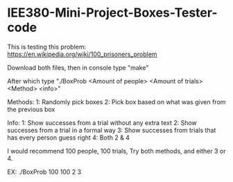 # IEE380-Mini-Project-Boxes-Tester-code

This is testing this problem: https://en.wikipedia.org/wiki/100_prisoners_problem

Download both files, then in console type "make" 

After which type "./BoxProb \<Amount of people> \<Amount of trials> \<Method> \<info>"

Methods:
1: Randomly pick boxes
2: Pick box based on what was given from the previous box

Info:
1: Show successes from a trial without any extra text
2: Show successes from a trial in a formal way
3: Show successes from trials that has every person guess right
4: Both 2 & 4

I would recommend 100 people, 100 trials, Try both methods, and either 3 or 4.

EX: ./BoxProb 100 100 2 3
